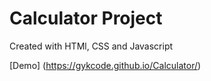# Calculator Project
 Created with HTMl, CSS and Javascript
 
 [Demo] (https://gykcode.github.io/Calculator/)

